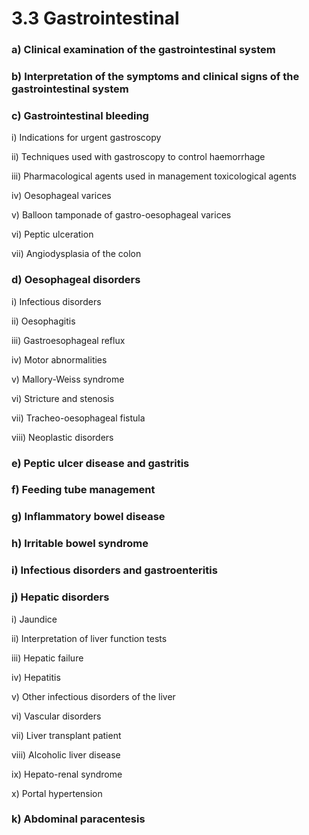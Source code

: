 # 3.3 Gastrointestinal

### a\)  Clinical examination of the gastrointestinal system

### b\)  Interpretation of the symptoms and clinical signs of the gastrointestinal system

### c\)  Gastrointestinal bleeding

i\)  Indications for urgent gastroscopy

ii\)  Techniques used with gastroscopy to control haemorrhage

iii\)  Pharmacological agents used in management toxicological agents

iv\)  Oesophageal varices

v\)  Balloon tamponade of gastro-oesophageal varices

vi\)  Peptic ulceration

vii\)  Angiodysplasia of the colon

### d\)  Oesophageal disorders

i\)  Infectious disorders

ii\)  Oesophagitis

iii\)  Gastroesophageal reflux

iv\)  Motor abnormalities

v\)  Mallory-Weiss syndrome

vi\)  Stricture and stenosis

vii\)  Tracheo-oesophageal fistula

viii\)  Neoplastic disorders

### e\)  Peptic ulcer disease and gastritis

### f\)  Feeding tube management

### g\)  Inflammatory bowel disease

### h\)  Irritable bowel syndrome

### i\)  Infectious disorders and gastroenteritis

### j\)  Hepatic disorders

i\)  Jaundice

ii\)  Interpretation of liver function tests

iii\)  Hepatic failure

iv\)  Hepatitis

v\)  Other infectious disorders of the liver

vi\)  Vascular disorders

vii\)  Liver transplant patient

viii\)  Alcoholic liver disease

ix\)  Hepato-renal syndrome

x\)  Portal hypertension

### k\) Abdominal paracentesis

